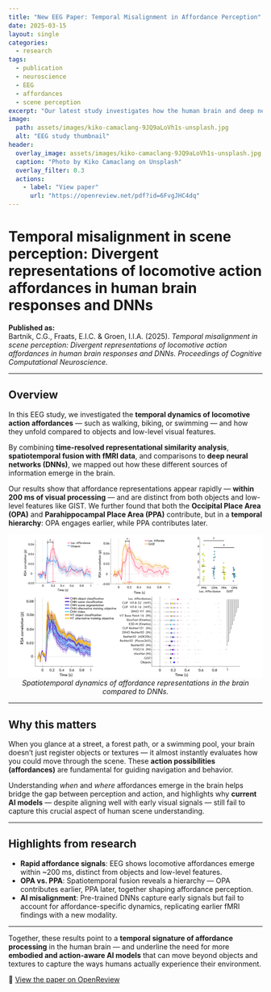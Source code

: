 ```yaml
---
title: "New EEG Paper: Temporal Misalignment in Affordance Perception"
date: 2025-03-15
layout: single
categories:
  - research
tags:
  - publication
  - neuroscience
  - EEG
  - affordances
  - scene perception
excerpt: "Our latest study investigates how the human brain and deep neural networks differ in processing locomotive action affordances in visual scenes."
image:
  path: assets/images/kiko-camaclang-9JQ9aLoVh1s-unsplash.jpg
  alt: "EEG study thumbnail"
header:
  overlay_image: assets/images/kiko-camaclang-9JQ9aLoVh1s-unsplash.jpg
  caption: "Photo by Kiko Camaclang on Unsplash"
  overlay_filter: 0.3
  actions:
    - label: "View paper"
      url: "https://openreview.net/pdf?id=6FvgJHC4dq"
---
```


# Temporal misalignment in scene perception: Divergent representations of locomotive action affordances in human brain responses and DNNs  

**Published as:**  
Bartnik, C.G., Fraats, E.I.C. & Groen, I.I.A. (2025). *Temporal misalignment in scene perception: Divergent representations of locomotive action affordances in human brain responses and DNNs.* *Proceedings of Cognitive Computational Neuroscience.*  

---

## Overview  
In this EEG study, we investigated the **temporal dynamics of locomotive action affordances** — such as walking, biking, or swimming — and how they unfold compared to objects and low-level visual features.  

By combining **time-resolved representational similarity analysis**, **spatiotemporal fusion with fMRI data**, and comparisons to **deep neural networks (DNNs)**, we mapped out how these different sources of information emerge in the brain.  

Our results show that affordance representations appear rapidly — **within 200 ms of visual processing** — and are distinct from both objects and low-level features like GIST. We further found that both the **Occipital Place Area (OPA)** and **Parahippocampal Place Area (PPA)** contribute, but in a **temporal hierarchy**: OPA engages earlier, while PPA contributes later.  

<p align="center">
  <img src="/assets/images/EEG_overview.png" alt="EEG overview of affordance dynamics" width="900"><br>
  <em>Spatiotemporal dynamics of affordance representations in the brain compared to DNNs.</em>
</p>

---

## Why this matters  
When you glance at a street, a forest path, or a swimming pool, your brain doesn’t just register objects or textures — it almost instantly evaluates how you could move through the scene. These **action possibilities (affordances)** are fundamental for guiding navigation and behavior.  

Understanding *when* and *where* affordances emerge in the brain helps bridge the gap between perception and action, and highlights why **current AI models** — despite aligning well with early visual signals — still fail to capture this crucial aspect of human scene understanding.  

---

## Highlights from research  
-  **Rapid affordance signals**: EEG shows locomotive affordances emerge within ~200 ms, distinct from objects and low-level features.  
-  **OPA vs. PPA**: Spatiotemporal fusion reveals a hierarchy — OPA contributes earlier, PPA later, together shaping affordance perception.  
-  **AI misalignment**: Pre-trained DNNs capture early signals but fail to account for affordance-specific dynamics, replicating earlier fMRI findings with a new modality.  

---

Together, these results point to a **temporal signature of affordance processing** in the human brain — and underline the need for more **embodied and action-aware AI models** that can move beyond objects and textures to capture the ways humans actually experience their environment.  

🔗 [View the paper on OpenReview](https://openreview.net/pdf?id=6FvgJHC4dq)  
